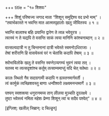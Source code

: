 +++
title = "१० शिशवः"

+++
शिशुं परिष्वज्य जगाद माता “शिशून् समुद्दिश्य वद प्रभो माम्” ।  
“तवार्भकास्ते न भवन्ति मात आत्मस्पृहालोः खलु जीवितस्य ॥ १ ॥

भवन्ति बालाश्च बहिः प्रयान्ति द्वारेण ते त्वन्न भवेयुरत्र ।  
त्वत्स्वं न ते यद्यपि ते वसन्ति साकं त्वया मानिनि कांश्चनाब्दान् ॥ २ ॥

वात्सल्यदात्री न तु चिन्तनानां दात्री भवेस्ते स्वमनोऽधिराजाः ।  
तेषां शरीराणि हि वासयेस्त्वं परं न चेतांसि कदापि तेषाम् ॥ ३ ॥

श्वोभाविलोके खलु ते वसन्ति स्वप्नेऽप्यगम्यं भुवनं त्वया तत् ।  
यतस्व मा त्वत्सदृशांश्च कर्तुम् तत्साम्यमाप्तुं यदि चेत् यतेथाः ॥ २ ॥

कालः स्थितो नैव सदाग्रगामी कदापि न ह्यस्तनमार्गवर्ती ।  
त्वं कार्मुकं त्वच्छिशवस्तु बाणाः धन्वीश्वरो लक्ष्यमनन्तमार्गे ॥ ३ ॥

पश्यन् स्वशक्त्या धनुरानमय्य तान् लीलया मुञ्चति दूरलक्ष्ये ।  
तुष्टा भवेस्त्वं नमिता महेशः प्रेम्णा शिशून् त्वां च सदैव पश्येत्” ॥ ४ ॥

[इंग्लिश्: खलील् जिब्रान्: द चिल्ड्रन्]